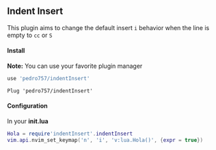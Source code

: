 ## Indent Insert
This plugin aims to change the default insert `i` behavior when the line is empty to `cc` or `S`

#### Install
**Note:** You can use your favorite plugin manager

```lua
use 'pedro757/indentInsert'
```

```vim
Plug 'pedro757/indentInsert'
```

#### Configuration
In your **init.lua**

```lua
Hola = require'indentInsert'.indentInsert
vim.api.nvim_set_keymap('n', 'i', 'v:lua.Hola()', {expr = true})
```
